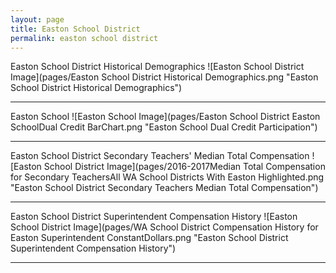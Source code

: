 ```yaml
---
layout: page
title: Easton School District
permalink: easton school district
---
```



Easton School District Historical Demographics
![Easton School District Image](pages/Easton School District Historical Demographics.png "Easton School District Historical Demographics")

___

Easton School
![Easton School Image](pages/Easton School District Easton SchoolDual Credit BarChart.png "Easton School Dual Credit Participation")

___

Easton School District Secondary Teachers' Median Total Compensation
![Easton School District Image](pages/2016-2017Median Total Compensation for Secondary TeachersAll WA School Districts With Easton Highlighted.png "Easton School District Secondary Teachers Median Total Compensation")

___

Easton School District Superintendent Compensation History
![Easton School District Image](pages/WA School District Compensation History for Easton Superintendent ConstantDollars.png "Easton School District Superintendent Compensation History")

___

